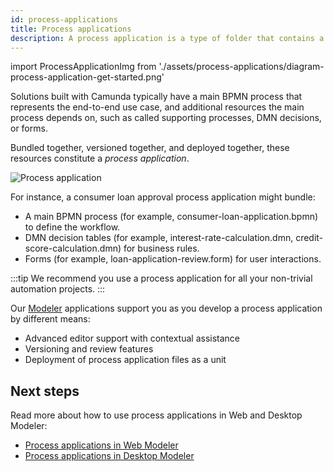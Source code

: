 ```yaml
---
id: process-applications
title: Process applications
description: A process application is a type of folder that contains a set of related files you can work on and deploy as a single bundle.
---
```


import ProcessApplicationImg from './assets/process-applications/diagram-process-application-get-started.png'

Solutions built with Camunda typically have a main BPMN process that represents the end-to-end use case, and additional resources the main process depends on, such as called supporting processes, DMN decisions, or forms.

Bundled together, versioned together, and deployed together, these resources constitute a _process application_.

<p><img src={ProcessApplicationImg} alt="Process application" /></p>

For instance, a consumer loan approval process application might bundle:

- A main BPMN process (for example, consumer-loan-application.bpmn) to define the workflow.
- DMN decision tables (for example, interest-rate-calculation.dmn, credit-score-calculation.dmn) for business rules.
- Forms (for example, loan-application-review.form) for user interactions.

:::tip
We recommend you use a process application for all your non-trivial automation projects.
:::

Our [Modeler](../modeler/about-modeler.md) applications support you as you develop a process application by different means:

- Advanced editor support with contextual assistance
- Versioning and review features
- Deployment of process application files as a unit

## Next steps

Read more about how to use process applications in Web and Desktop Modeler:

- [Process applications in Web Modeler](/components/modeler/web-modeler/process-applications.md)
- [Process applications in Desktop Modeler](/components/modeler/desktop-modeler/process-applications.md)
